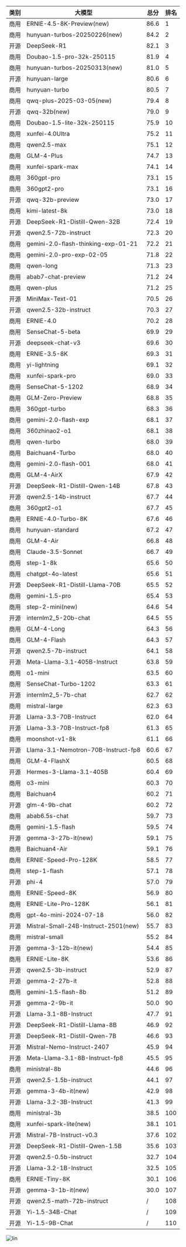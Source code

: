 
| 类别 | 大模型                         | 总分 | 排名 |
|-----|------------------------------|---------|----|
|商用|ERNIE-4.5-8K-Preview(new)|86.6|1|
|商用|hunyuan-turbos-20250226(new)|84.2|2|
|开源|DeepSeek-R1|82.1|3|
|商用|Doubao-1.5-pro-32k-250115|81.9|4|
|商用|hunyuan-turbos-20250313(new)|81.0|5|
|开源|hunyuan-large|80.6|6|
|商用|hunyuan-turbo|80.5|7|
|商用|qwq-plus-2025-03-05(new)|79.4|8|
|开源|qwq-32b(new)|79.0|9|
|商用|Doubao-1.5-lite-32k-250115|75.9|10|
|商用|xunfei-4.0Ultra|75.2|11|
|商用|qwen2.5-max|75.1|12|
|商用|GLM-4-Plus|74.7|13|
|商用|xunfei-spark-max|74.1|14|
|商用|360gpt-pro|73.1|15|
|商用|360gpt2-pro|73.1|16|
|开源|qwq-32b-preview|73.0|17|
|商用|kimi-latest-8k|73.0|18|
|开源|DeepSeek-R1-Distill-Qwen-32B|72.4|19|
|开源|qwen2.5-72b-instruct|72.3|20|
|商用|gemini-2.0-flash-thinking-exp-01-21|72.2|21|
|商用|gemini-2.0-pro-exp-02-05|71.8|22|
|商用|qwen-long|71.3|23|
|商用|abab7-chat-preview|71.2|24|
|商用|qwen-plus|71.2|25|
|开源|MiniMax-Text-01|70.5|26|
|开源|qwen2.5-32b-instruct|70.3|27|
|商用|ERNIE-4.0|70.2|28|
|商用|SenseChat-5-beta|69.9|29|
|开源|deepseek-chat-v3|69.6|30|
|商用|ERNIE-3.5-8K|69.3|31|
|商用|yi-lightning|69.1|32|
|商用|xunfei-spark-pro|69.0|33|
|商用|SenseChat-5-1202|68.9|34|
|商用|GLM-Zero-Preview|68.8|35|
|商用|360gpt-turbo|68.3|36|
|商用|gemini-2.0-flash-exp|68.1|37|
|商用|360zhinao2-o1|68.1|38|
|商用|qwen-turbo|68.0|39|
|商用|Baichuan4-Turbo|68.0|40|
|商用|gemini-2.0-flash-001|68.0|41|
|商用|GLM-4-AirX|67.9|42|
|开源|DeepSeek-R1-Distill-Qwen-14B|67.8|43|
|开源|qwen2.5-14b-instruct|67.7|44|
|商用|360gpt2-o1|67.7|45|
|商用|ERNIE-4.0-Turbo-8K|67.6|46|
|商用|hunyuan-standard|67.2|47|
|商用|GLM-4-Air|66.8|48|
|商用|Claude-3.5-Sonnet|66.7|49|
|商用|step-1-8k|65.6|50|
|商用|chatgpt-4o-latest|65.6|51|
|开源|DeepSeek-R1-Distill-Llama-70B|65.5|52|
|商用|gemini-1.5-pro|65.4|53|
|商用|step-2-mini(new)|64.6|54|
|开源|internlm2_5-20b-chat|64.5|55|
|商用|GLM-4-Long|64.3|56|
|商用|GLM-4-Flash|64.3|57|
|开源|qwen2.5-7b-instruct|64.1|58|
|开源|Meta-Llama-3.1-405B-Instruct|63.8|59|
|商用|o1-mini|63.5|60|
|商用|SenseChat-Turbo-1202|63.3|61|
|开源|internlm2_5-7b-chat|62.7|62|
|商用|mistral-large|62.3|63|
|开源|Llama-3.3-70B-Instruct|62.0|64|
|开源|Llama-3.3-70B-Instruct-fp8|61.3|65|
|商用|moonshot-v1-8k|61.1|66|
|开源|Llama-3.1-Nemotron-70B-Instruct-fp8|60.6|67|
|商用|GLM-4-FlashX|60.5|68|
|开源|Hermes-3-Llama-3.1-405B|60.4|69|
|商用|o3-mini|60.3|70|
|商用|Baichuan4|60.2|71|
|开源|glm-4-9b-chat|60.2|72|
|商用|abab6.5s-chat|59.7|73|
|商用|gemini-1.5-flash|59.5|74|
|开源|gemma-3-27b-it(new)|59.1|75|
|商用|Baichuan4-Air|59.1|76|
|商用|ERNIE-Speed-Pro-128K|58.5|77|
|商用|step-1-flash|57.1|78|
|开源|phi-4|57.0|79|
|商用|ERNIE-Speed-8K|56.9|80|
|商用|ERNIE-Lite-Pro-128K|56.1|81|
|商用|gpt-4o-mini-2024-07-18|56.0|82|
|开源|Mistral-Small-24B-Instruct-2501(new)|55.7|83|
|商用|mistral-small|55.2|84|
|开源|gemma-3-12b-it(new)|54.4|85|
|商用|ERNIE-Lite-8K|53.6|86|
|开源|qwen2.5-3b-instruct|52.9|87|
|开源|gemma-2-27b-it|52.8|88|
|商用|gemini-1.5-flash-8b|51.2|89|
|开源|gemma-2-9b-it|50.0|90|
|开源|Llama-3.1-8B-Instruct|47.7|91|
|开源|DeepSeek-R1-Distill-Llama-8B|46.9|92|
|开源|DeepSeek-R1-Distill-Qwen-7B|46.6|93|
|开源|Mistral-Nemo-Instruct-2407|45.9|94|
|开源|Meta-Llama-3.1-8B-Instruct-fp8|45.5|95|
|商用|ministral-8b|44.6|96|
|开源|qwen2.5-1.5b-instruct|44.1|97|
|开源|gemma-3-4b-it(new)|42.9|98|
|开源|Llama-3.2-3B-Instruct|41.3|99|
|商用|ministral-3b|38.5|100|
|商用|xunfei-spark-lite(new)|38.1|101|
|开源|Mistral-7B-Instruct-v0.3|37.6|102|
|开源|DeepSeek-R1-Distill-Qwen-1.5B|35.6|103|
|开源|qwen2.5-0.5b-instruct|32.7|104|
|开源|Llama-3.2-1B-Instruct|32.5|105|
|商用|ERNIE-Tiny-8K|30.1|106|
|开源|gemma-3-1b-it(new)|30.0|107|
|开源|qwen2.5-math-72b-instruct|/|108|
|开源|Yi-1.5-34B-Chat|/|109|
|开源|Yi-1.5-9B-Chat|/|110|


![lin](../pic/总分.png)
